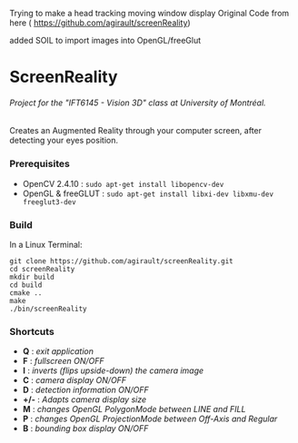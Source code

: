 Trying to make a head tracking moving window display 
Original Code from here ( https://github.com/agirault/screenReality) 

added SOIL to import images into OpenGL/freeGlut

ScreenReality
=============

###### *Project for the "IFT6145 - Vision 3D" class at University of Montréal.*
Creates an Augmented Reality through your computer screen, after detecting your eyes position.

### Prerequisites
* OpenCV 2.4.10 : `sudo apt-get install libopencv-dev`
* OpenGL & freeGLUT : `sudo apt-get install libxi-dev libxmu-dev freeglut3-dev`

### Build
In a Linux Terminal: 
```
git clone https://github.com/agirault/screenReality.git
cd screenReality
mkdir build
cd build
cmake ..
make
./bin/screenReality
```
### Shortcuts
* **Q** : *exit application*
* **F** : *fullscreen ON/OFF*
* **I** : *inverts (flips upside-down) the camera image*
* **C** : *camera display ON/OFF*
* **D** : *detection information ON/OFF*
* **+/-** : *Adapts camera display size*
* **M** : *changes OpenGL PolygonMode between LINE and FILL*
* **P** : *changes OpenGL ProjectionMode between Off-Axis and Regular*
* **B** : *bounding box display ON/OFF*
